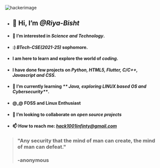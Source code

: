 ![hackerimage](https://media.istockphoto.com/photos/dangerous-hooded-hacker-breaks-into-government-data-servers-and-a-picture-id817486228?k=20&m=817486228&s=612x612&w=0&h=dDx-RO7ntH3C_BWxEQrCj9hrp9pFegpXuHGSTgImt3E=)
- ## 👋 Hi, I’m _@Riya-Bisht_
- #### 👀 I’m interested in _**Science and Technology**_. 
- #### :) _**BTech-CSE(2021-25)**_ sophomore.
- #### I am here to learn and explore the world of _**coding**_. 
- #### I have done few projects on _**Python, HTML5, Flutter, C/C++, Javascript and CSS**_. 
- #### 🌱 I’m currently learning _** Java, exploring LINUX based OS and Cybersecurity**_.
- #### @_@ **FOSS and Linux Enthusiast**
- #### 💞️ I’m looking to collaborate on _**open source projects**_
- #### 📫 How to reach me: _**hack1001infinty@gmail.com**_
>### "Any security that the mind of man can create, the mind of man can defeat."
>### -anonymous



<!---
Riya-Bisht/Riya-Bisht is a ✨ special ✨ repository because its `README.md` (this file) appears on your GitHub profile.
You can click the Preview link to take a look at your changes.
--->
